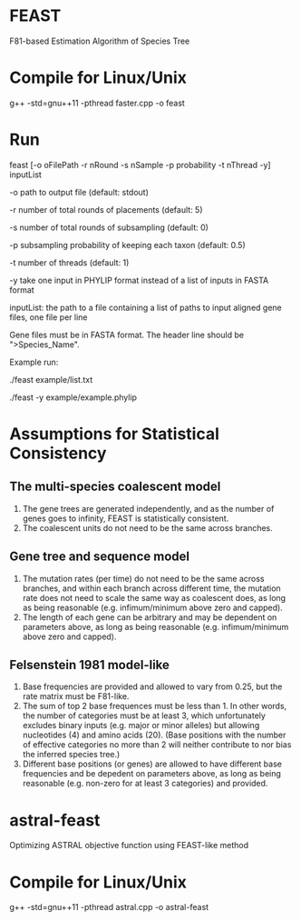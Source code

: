 # FEAST
F81-based Estimation Algorithm of Species Tree

# Compile for Linux/Unix
g++ -std=gnu++11 -pthread faster.cpp -o feast

# Run
feast [-o oFilePath -r nRound -s nSample -p probability -t nThread -y] inputList

-o  path to output file (default: stdout)

-r  number of total rounds of placements (default: 5)

-s  number of total rounds of subsampling (default: 0)

-p  subsampling probability of keeping each taxon (default: 0.5)

-t  number of threads (default: 1)

-y  take one input in PHYLIP format instead of a list of inputs in FASTA format 

inputList: the path to a file containing a list of paths to input aligned gene files, one file per line

Gene files must be in FASTA format. The header line should be ">Species_Name".

Example run:

./feast example/list.txt

./feast -y example/example.phylip

# Assumptions for Statistical Consistency
## The multi-species coalescent model
1. The gene trees are generated independently, and as the number of genes goes to infinity, FEAST is statistically consistent.
2. The coalescent units do not need to be the same across branches.

## Gene tree and sequence model
1. The mutation rates (per time) do not need to be the same across branches, and within each branch across different time, the mutation rate does not need to scale the same way as coalescent does, as long as being reasonable (e.g. infimum/minimum above zero and capped).
2. The length of each gene can be arbitrary and may be dependent on parameters above, as long as being reasonable (e.g. infimum/minimum above zero and capped).

## Felsenstein 1981 model-like
1. Base frequencies are provided and allowed to vary from 0.25, but the rate matrix must be F81-like.
2. The sum of top 2 base frequences must be less than 1. In other words, the number of categories must be at least 3, which unfortunately excludes binary inputs (e.g. major or minor alleles) but allowing nucleotides (4) and amino acids (20). (Base positions with the number of effective categories no more than 2 will neither contribute to nor bias the inferred species tree.)
3. Different base positions (or genes) are allowed to have different base frequencies and be depedent on parameters above, as long as being reasonable (e.g. non-zero for at least 3 categories) and provided.


# astral-feast
Optimizing ASTRAL objective function using FEAST-like method

# Compile for Linux/Unix
g++ -std=gnu++11 -pthread astral.cpp -o astral-feast
